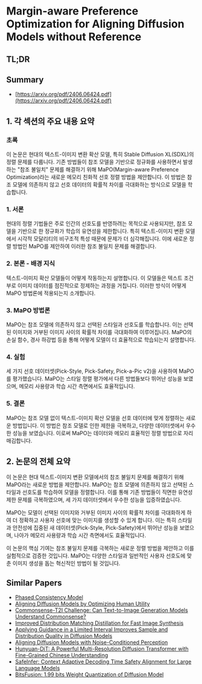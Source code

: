 # Margin-aware Preference Optimization for Aligning Diffusion Models without Reference
## TL;DR
## Summary
- [https://arxiv.org/pdf/2406.06424.pdf](https://arxiv.org/pdf/2406.06424.pdf)

## 1. 각 섹션의 주요 내용 요약

### 초록

이 논문은 현대의 텍스트-이미지 변환 확산 모델, 특히 Stable Diffusion XL(SDXL)의 정렬 문제를 다룹니다. 기존 방법들이 참조 모델을 기반으로 정규화를 사용하면서 발생하는 "참조 불일치" 문제를 해결하기 위해 MaPO(Margin-aware Preference Optimization)라는 새로운 메모리 친화적 선호 정렬 방법을 제안합니다. 이 방법은 참조 모델에 의존하지 않고 선호 데이터의 확률적 차이를 극대화하는 방식으로 모델을 학습합니다.

### 1. 서론

현대의 정렬 기법들은 주로 인간의 선호도를 반영하려는 목적으로 사용되지만, 참조 모델을 기반으로 한 정규화가 학습의 유연성을 제한합니다. 특히 텍스트-이미지 변환 모델에서 시각적 모달리티의 비구조적 특성 때문에 문제가 더 심각해집니다. 이에 새로운 정렬 방법인 MaPO를 제안하여 이러한 참조 불일치 문제를 해결합니다.

### 2. 본론 - 배경 지식

텍스트-이미지 확산 모델들이 어떻게 작동하는지 설명합니다. 이 모델들은 텍스트 조건부로 이미지 데이터를 점진적으로 정제하는 과정을 거칩니다. 이러한 방식이 어떻게 MaPO 방법론에 적용되는지 소개합니다.

### 3. MaPO 방법론

MaPO는 참조 모델에 의존하지 않고 선택된 스타일과 선호도를 학습합니다. 이는 선택된 이미지와 거부된 이미지 사이의 확률적 차이를 극대화하여 이루어집니다. MaPO의 손실 함수, 경사 하강법 등을 통해 어떻게 모델이 더 효율적으로 학습되는지 설명합니다.

### 4. 실험

세 가지 선호 데이터셋(Pick-Style, Pick-Safety, Pick-a-Pic v2)을 사용하여 MaPO를 평가했습니다. MaPO는 스타일 정렬 평가에서 다른 방법들보다 뛰어난 성능을 보였으며, 메모리 사용량과 학습 시간 측면에서도 효율적입니다.

### 5. 결론

MaPO는 참조 모델 없이 텍스트-이미지 확산 모델을 선호 데이터에 맞게 정렬하는 새로운 방법입니다. 이 방법은 참조 모델로 인한 제한을 극복하고, 다양한 데이터셋에서 우수한 성능을 보였습니다. 이로써 MaPO는 데이터와 메모리 효율적인 정렬 방법으로 자리매김합니다.

## 2. 논문의 전체 요약

이 논문은 현대 텍스트-이미지 변환 모델에서의 참조 불일치 문제를 해결하기 위해 MaPO라는 새로운 방법을 제안합니다. MaPO는 참조 모델에 의존하지 않고 선택된 스타일과 선호도를 학습하여 모델을 정렬합니다. 이를 통해 기존 방법들이 직면한 유연성 제한 문제를 극복하였으며, 세 가지 데이터셋에서 우수한 성능을 입증하였습니다.

MaPO는 모델이 선택된 이미지와 거부된 이미지 사이의 확률적 차이를 극대화하게 하여 더 정확하고 사용자 선호에 맞는 이미지를 생성할 수 있게 합니다. 이는 특히 스타일과 안전성에 집중된 새 데이터셋(Pick-Style, Pick-Safety)에서 뛰어난 성능을 보였으며, 나아가 메모리 사용량과 학습 시간 측면에서도 효율적입니다. 

이 논문의 핵심 기여는 참조 불일치 문제를 극복하는 새로운 정렬 방법을 제안하고 이를 실험적으로 검증한 것입니다. MaPO는 다양한 스타일과 일반적인 사용자 선호도에 맞춘 이미지 생성을 돕는 혁신적인 방법이 될 것입니다.

## Similar Papers
- [Phased Consistency Model](2405.18407.md)
- [Aligning Diffusion Models by Optimizing Human Utility](2404.04465.md)
- [Commonsense-T2I Challenge: Can Text-to-Image Generation Models Understand Commonsense?](2406.07546.md)
- [Improved Distribution Matching Distillation for Fast Image Synthesis](2405.14867.md)
- [Applying Guidance in a Limited Interval Improves Sample and Distribution Quality in Diffusion Models](2404.07724.md)
- [Aligning Diffusion Models with Noise-Conditioned Perception](2406.17636.md)
- [Hunyuan-DiT: A Powerful Multi-Resolution Diffusion Transformer with Fine-Grained Chinese Understanding](2405.08748.md)
- [SafeInfer: Context Adaptive Decoding Time Safety Alignment for Large Language Models](2406.12274.md)
- [BitsFusion: 1.99 bits Weight Quantization of Diffusion Model](2406.04333.md)
